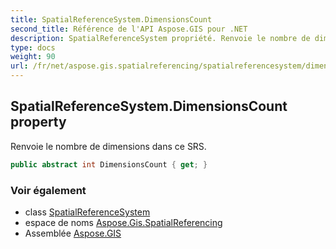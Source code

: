 ```yaml
---
title: SpatialReferenceSystem.DimensionsCount
second_title: Référence de l'API Aspose.GIS pour .NET
description: SpatialReferenceSystem propriété. Renvoie le nombre de dimensions dans ce SRS.
type: docs
weight: 90
url: /fr/net/aspose.gis.spatialreferencing/spatialreferencesystem/dimensionscount/
---
```

## SpatialReferenceSystem.DimensionsCount property

Renvoie le nombre de dimensions dans ce SRS.

```csharp
public abstract int DimensionsCount { get; }
```

### Voir également

* class [SpatialReferenceSystem](../)
* espace de noms [Aspose.Gis.SpatialReferencing](../../spatialreferencesystem/)
* Assemblée [Aspose.GIS](../../../)


